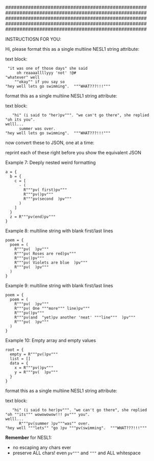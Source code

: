 
##################################################
##################################################
##################################################
##################################################
##################################################


INSTRUCTIOSN FOR YOU:

Hi, please format this as a single multiine NESL1 string attribute:

text block:
```
 "it was one of those days" she said 
     oh reaaaallllyyy 'not' !@#
"whatever" well
    ""okay"" if you say so
"hey well lets go swimming".  """WHAT???!!!"""
```

 format this as a single multiine NESL1 string attribute:

text block:
```
   "hi" (i said to "her)pv""". "we can't go there", she replied 
"oh its you". 
welll...
      summer was over.
"hey well lets go swimming".  """WHAT???!!!"""
```

now convert these to JSON, one at a time:

reprint each of these right before you show the equivalent JSON

Example 7: Deeply nested weird formatting
```
a = {
  b = {
    c = [
      - (
        R"""pv( first)pv"""
        R"""pv()pv"""
        R"""pv(second  )pv"""
      )
    ]
  }
  z = R"""pv(end)pv"""
}
```

Example 8: multiline string with blank first/last lines
```
poem = {
  poem = (
    R"""pv(  )pv"""
    R"""pv( Roses are red)pv"""
    R"""pv()pv"""
    R"""pv( Violets are blue  )pv"""
    R"""pv(  )pv"""
  )
}
```

Example 9: multiline string with blank first/last lines
```
poem = {
  poem = (
    R"""pv(  )pv"""
    R"""pv( One """more""" line)pv"""
    R"""pv()pv"""
    R"""pv(and  "yet)pv another 'neat' """line"""  )pv"""
    R"""pv(  )pv"""
  )
}
```

Example 10: Empty array and empty values
```
root = {
  empty = R"""pv()pv"""
  list = []
  data = {
    x = R"""pv()pv"""
    y = R"""pv(  )pv"""
  }
}
```

 format this as a single multiine NESL1 string attribute:

text block:
```
   "hi" (i said to her)pv""". "we can't go there", she replied 
"oh ""its""" wowowowow!!! pv""" you". 
welll...
      R"""pv(summer )pv"""was"" over.
"hey well """lets"" "go )pv """pv(swimming".  """WHAT???!!!"""
```

**Remember** 
for NESL1: 
- no escaping any chars ever
- preserve ALL chars!  even `pv"""` and `"""` and ALL whitespace